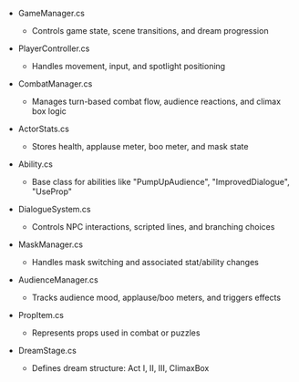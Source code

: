 - GameManager.cs
  - Controls game state, scene transitions, and dream progression

- PlayerController.cs
  - Handles movement, input, and spotlight positioning

- CombatManager.cs
  - Manages turn-based combat flow, audience reactions, and climax box logic

- ActorStats.cs
  - Stores health, applause meter, boo meter, and mask state

- Ability.cs
  - Base class for abilities like "PumpUpAudience", "ImprovedDialogue", "UseProp"

- DialogueSystem.cs
  - Controls NPC interactions, scripted lines, and branching choices

- MaskManager.cs
  - Handles mask switching and associated stat/ability changes

- AudienceManager.cs
  - Tracks audience mood, applause/boo meters, and triggers effects

- PropItem.cs
  - Represents props used in combat or puzzles

- DreamStage.cs
  - Defines dream structure: Act I, II, III, ClimaxBox